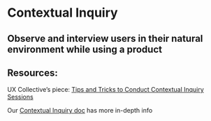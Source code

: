 # Contextual Inquiry

## Observe and interview users in their natural environment while using a product

## Resources:
UX Collective’s piece: [Tips and Tricks to Conduct Contextual Inquiry Sessions](https://uxdesign.cc/how-to-conduct-contextual-inquiry-sessions-tips-for-design-researchers-231a95111029)

Our [Contextual Inquiry doc](https://docs.google.com/document/d/1lrqReoPCjUikVR57ao912LPtrLFatKAxN5FgtulVfZk/edit?usp=sharing) has more in-depth info

